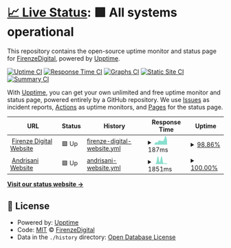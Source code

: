 # [📈 Live Status](https://status.firenze.digital): <!--live status--> **🟩 All systems operational**

This repository contains the open-source uptime monitor and status page for [FirenzeDigital](https://status.firenze.digital), powered by [Upptime](https://github.com/upptime/upptime).

[![Uptime CI](https://github.com/FirenzeDigital/upptime/workflows/Uptime%20CI/badge.svg)](https://github.com/FirenzeDigital/upptime/actions?query=workflow%3A%22Uptime+CI%22)
[![Response Time CI](https://github.com/FirenzeDigital/upptime/workflows/Response%20Time%20CI/badge.svg)](https://github.com/FirenzeDigital/upptime/actions?query=workflow%3A%22Response+Time+CI%22)
[![Graphs CI](https://github.com/FirenzeDigital/upptime/workflows/Graphs%20CI/badge.svg)](https://github.com/FirenzeDigital/upptime/actions?query=workflow%3A%22Graphs+CI%22)
[![Static Site CI](https://github.com/FirenzeDigital/upptime/workflows/Static%20Site%20CI/badge.svg)](https://github.com/FirenzeDigital/upptime/actions?query=workflow%3A%22Static+Site+CI%22)
[![Summary CI](https://github.com/FirenzeDigital/upptime/workflows/Summary%20CI/badge.svg)](https://github.com/FirenzeDigital/upptime/actions?query=workflow%3A%22Summary+CI%22)

With [Upptime](https://upptime.js.org), you can get your own unlimited and free uptime monitor and status page, powered entirely by a GitHub repository. We use [Issues](https://github.com/FirenzeDigital/upptime/issues) as incident reports, [Actions](https://github.com/FirenzeDigital/upptime/actions) as uptime monitors, and [Pages](https://status.firenze.digital) for the status page.

<!--start: status pages-->
<!-- This summary is generated by Upptime (https://github.com/upptime/upptime) -->
<!-- Do not edit this manually, your changes will be overwritten -->
<!-- prettier-ignore -->
| URL | Status | History | Response Time | Uptime |
| --- | ------ | ------- | ------------- | ------ |
| <img alt="" src="https://icons.duckduckgo.com/ip3/firenze.digital.ico" height="13"> [Firenze Digital Website](https://firenze.digital) | 🟩 Up | [firenze-digital-website.yml](https://github.com/FirenzeDigital/upptime/commits/HEAD/history/firenze-digital-website.yml) | <details><summary><img alt="Response time graph" src="./graphs/firenze-digital-website/response-time-week.png" height="20"> 187ms</summary><br><a href="https://status.firenze.digital/history/firenze-digital-website"><img alt="Response time 161" src="https://img.shields.io/endpoint?url=https%3A%2F%2Fraw.githubusercontent.com%2FFirenzeDigital%2Fupptime%2FHEAD%2Fapi%2Ffirenze-digital-website%2Fresponse-time.json"></a><br><a href="https://status.firenze.digital/history/firenze-digital-website"><img alt="24-hour response time 283" src="https://img.shields.io/endpoint?url=https%3A%2F%2Fraw.githubusercontent.com%2FFirenzeDigital%2Fupptime%2FHEAD%2Fapi%2Ffirenze-digital-website%2Fresponse-time-day.json"></a><br><a href="https://status.firenze.digital/history/firenze-digital-website"><img alt="7-day response time 187" src="https://img.shields.io/endpoint?url=https%3A%2F%2Fraw.githubusercontent.com%2FFirenzeDigital%2Fupptime%2FHEAD%2Fapi%2Ffirenze-digital-website%2Fresponse-time-week.json"></a><br><a href="https://status.firenze.digital/history/firenze-digital-website"><img alt="30-day response time 206" src="https://img.shields.io/endpoint?url=https%3A%2F%2Fraw.githubusercontent.com%2FFirenzeDigital%2Fupptime%2FHEAD%2Fapi%2Ffirenze-digital-website%2Fresponse-time-month.json"></a><br><a href="https://status.firenze.digital/history/firenze-digital-website"><img alt="1-year response time 166" src="https://img.shields.io/endpoint?url=https%3A%2F%2Fraw.githubusercontent.com%2FFirenzeDigital%2Fupptime%2FHEAD%2Fapi%2Ffirenze-digital-website%2Fresponse-time-year.json"></a></details> | <details><summary><a href="https://status.firenze.digital/history/firenze-digital-website">98.86%</a></summary><a href="https://status.firenze.digital/history/firenze-digital-website"><img alt="All-time uptime 99.98%" src="https://img.shields.io/endpoint?url=https%3A%2F%2Fraw.githubusercontent.com%2FFirenzeDigital%2Fupptime%2FHEAD%2Fapi%2Ffirenze-digital-website%2Fuptime.json"></a><br><a href="https://status.firenze.digital/history/firenze-digital-website"><img alt="24-hour uptime 92.03%" src="https://img.shields.io/endpoint?url=https%3A%2F%2Fraw.githubusercontent.com%2FFirenzeDigital%2Fupptime%2FHEAD%2Fapi%2Ffirenze-digital-website%2Fuptime-day.json"></a><br><a href="https://status.firenze.digital/history/firenze-digital-website"><img alt="7-day uptime 98.86%" src="https://img.shields.io/endpoint?url=https%3A%2F%2Fraw.githubusercontent.com%2FFirenzeDigital%2Fupptime%2FHEAD%2Fapi%2Ffirenze-digital-website%2Fuptime-week.json"></a><br><a href="https://status.firenze.digital/history/firenze-digital-website"><img alt="30-day uptime 99.74%" src="https://img.shields.io/endpoint?url=https%3A%2F%2Fraw.githubusercontent.com%2FFirenzeDigital%2Fupptime%2FHEAD%2Fapi%2Ffirenze-digital-website%2Fuptime-month.json"></a><br><a href="https://status.firenze.digital/history/firenze-digital-website"><img alt="1-year uptime 99.98%" src="https://img.shields.io/endpoint?url=https%3A%2F%2Fraw.githubusercontent.com%2FFirenzeDigital%2Fupptime%2FHEAD%2Fapi%2Ffirenze-digital-website%2Fuptime-year.json"></a></details>
| <img alt="" src="https://icons.duckduckgo.com/ip3/www.andrisani.com.ar.ico" height="13"> [Andrisani Website](https://www.andrisani.com.ar) | 🟩 Up | [andrisani-website.yml](https://github.com/FirenzeDigital/upptime/commits/HEAD/history/andrisani-website.yml) | <details><summary><img alt="Response time graph" src="./graphs/andrisani-website/response-time-week.png" height="20"> 1851ms</summary><br><a href="https://status.firenze.digital/history/andrisani-website"><img alt="Response time 834" src="https://img.shields.io/endpoint?url=https%3A%2F%2Fraw.githubusercontent.com%2FFirenzeDigital%2Fupptime%2FHEAD%2Fapi%2Fandrisani-website%2Fresponse-time.json"></a><br><a href="https://status.firenze.digital/history/andrisani-website"><img alt="24-hour response time 384" src="https://img.shields.io/endpoint?url=https%3A%2F%2Fraw.githubusercontent.com%2FFirenzeDigital%2Fupptime%2FHEAD%2Fapi%2Fandrisani-website%2Fresponse-time-day.json"></a><br><a href="https://status.firenze.digital/history/andrisani-website"><img alt="7-day response time 1851" src="https://img.shields.io/endpoint?url=https%3A%2F%2Fraw.githubusercontent.com%2FFirenzeDigital%2Fupptime%2FHEAD%2Fapi%2Fandrisani-website%2Fresponse-time-week.json"></a><br><a href="https://status.firenze.digital/history/andrisani-website"><img alt="30-day response time 915" src="https://img.shields.io/endpoint?url=https%3A%2F%2Fraw.githubusercontent.com%2FFirenzeDigital%2Fupptime%2FHEAD%2Fapi%2Fandrisani-website%2Fresponse-time-month.json"></a><br><a href="https://status.firenze.digital/history/andrisani-website"><img alt="1-year response time 819" src="https://img.shields.io/endpoint?url=https%3A%2F%2Fraw.githubusercontent.com%2FFirenzeDigital%2Fupptime%2FHEAD%2Fapi%2Fandrisani-website%2Fresponse-time-year.json"></a></details> | <details><summary><a href="https://status.firenze.digital/history/andrisani-website">100.00%</a></summary><a href="https://status.firenze.digital/history/andrisani-website"><img alt="All-time uptime 100.00%" src="https://img.shields.io/endpoint?url=https%3A%2F%2Fraw.githubusercontent.com%2FFirenzeDigital%2Fupptime%2FHEAD%2Fapi%2Fandrisani-website%2Fuptime.json"></a><br><a href="https://status.firenze.digital/history/andrisani-website"><img alt="24-hour uptime 100.00%" src="https://img.shields.io/endpoint?url=https%3A%2F%2Fraw.githubusercontent.com%2FFirenzeDigital%2Fupptime%2FHEAD%2Fapi%2Fandrisani-website%2Fuptime-day.json"></a><br><a href="https://status.firenze.digital/history/andrisani-website"><img alt="7-day uptime 100.00%" src="https://img.shields.io/endpoint?url=https%3A%2F%2Fraw.githubusercontent.com%2FFirenzeDigital%2Fupptime%2FHEAD%2Fapi%2Fandrisani-website%2Fuptime-week.json"></a><br><a href="https://status.firenze.digital/history/andrisani-website"><img alt="30-day uptime 100.00%" src="https://img.shields.io/endpoint?url=https%3A%2F%2Fraw.githubusercontent.com%2FFirenzeDigital%2Fupptime%2FHEAD%2Fapi%2Fandrisani-website%2Fuptime-month.json"></a><br><a href="https://status.firenze.digital/history/andrisani-website"><img alt="1-year uptime 100.00%" src="https://img.shields.io/endpoint?url=https%3A%2F%2Fraw.githubusercontent.com%2FFirenzeDigital%2Fupptime%2FHEAD%2Fapi%2Fandrisani-website%2Fuptime-year.json"></a></details>

<!--end: status pages-->

[**Visit our status website →**](https://status.firenze.digital)

## 📄 License

- Powered by: [Upptime](https://github.com/upptime/upptime)
- Code: [MIT](./LICENSE) © [FirenzeDigital](https://status.firenze.digital)
- Data in the `./history` directory: [Open Database License](https://opendatacommons.org/licenses/odbl/1-0/)
